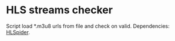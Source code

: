 HLS streams checker
===================

Script load *.m3u8 urls from file and check on valid. Dependencies: [HLSpider](https://github.com/brookemckim/hlspider).
